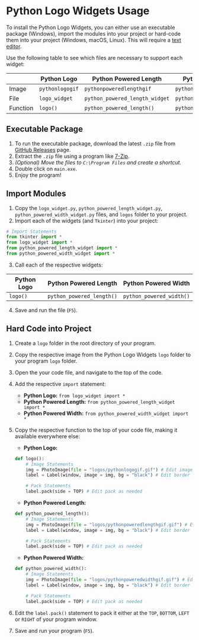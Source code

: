 # Python Logo Widgets Usage

To install the Python Logo Widgets, you can either use an executable package (Windows), import the modules into your project or hard-code them into your project (Windows, macOS, Linux). This will require a [text editor](https://code.visualstudio.com/).

Use the following table to see which files are necessary to support each widget:

|        | Python Logo | Python Powered Length | Python Powered Width |
|--------|-------------|-----------------------|----------------------|
|Image|`pythonlogogif`|`pythonpoweredlengthgif`|`pythonpoweredwidthgif`|
|File|`logo_widget` |`python_powered_length_widget`|`python_powered_width_widget`|
|Function|`logo()` |`python_powered_length()`|`python_powered_width()`|

## Executable Package

1. To run the executable package, download the latest `.zip` file from [GitHub Releases](https://github.com/willtheorangeguy/Python-Logo-Widgets/releases/latest) page.
2. Extract the `.zip` file using a program like [7-Zip](https://www.7-zip.org/).
3. _(Optional) Move the files to `C:\Program Files` and create a shortcut._
4. Double click on `main.exe`.
5. Enjoy the program!

## Import Modules

1. Copy the `logo_widget.py`, `python_powered_length_widget.py`, `python_powered_width_widget.py` files, and `logos` folder to your project.
2. Import each of the widgets (and `Tkinter`) into your project:

```python
# Import Statements
from tkinter import *
from logo_widget import *
from python_powered_length_widget import *
from python_powered_width_widget import *
```

3. Call each of the respective widgets:

| Python Logo | Python Powered Length | Python Powered Width |
|-------------|-----------------------|----------------------|
|`logo()` |`python_powered_length()`|`python_powered_width()`|

4. Save and run the file (`F5`).

## Hard Code into Project

1. Create a `logo` folder in the root directory of your program.
2. Copy the respective image from the Python Logo Widgets `logo` folder to your program `logo` folder.
3. Open the your code file, and navigate to the top of the code.
4. Add the respective `import` statement:
    * **Python Logo:** `from logo_widget import *`
    * **Python Powered Length:** `from python_powered_length_widget import *`
    * **Python Powered Width:** `from python_powered_width_widget import *`
5. Copy the respective function to the top of your code file, making it available everywhere else:
    * **Python Logo:**

    ```python
    def logo():
        # Image Statements
        img = PhotoImage(file = "logos/pythonlogogif.gif") # Edit image as needed
        label = Label(window, image = img, bg = "black") # Edit border as needed

        # Pack Statements
        label.pack(side = TOP) # Edit pack as needed
    ```

    * **Python Powered Length:**

    ```python
    def python_powered_length():
        # Image Statements
        img = PhotoImage(file = "logos/pythonpoweredlengthgif.gif") # Edit image as needed
        label = Label(window, image = img, bg = "black") # Edit border as needed

        # Pack Statements
        label.pack(side = TOP) # Edit pack as needed
    ```

    * **Python Powered Width:**

    ```python
    def python_powered_width():
        # Image Statements
        img = PhotoImage(file = "logos/pythonpoweredwidthgif.gif") # Edit image as needed
        label = Label(window, image = img, bg = "black") # Edit border as needed

        # Pack Statements
        label.pack(side = TOP) # Edit pack as needed
    ```

6. Edit the `label.pack()` statement to pack it either at the `TOP`, `BOTTOM`, `LEFT` or `RIGHT` of your program window.
7. Save and run your program (`F5`).
